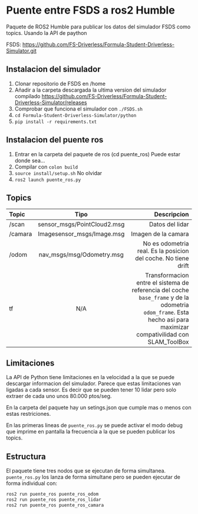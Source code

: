 # Puente entre FSDS a ros2 Humble
Paquete de ROS2 Humble para publicar los datos del simulador FSDS como topics.
Usando la API de paython

FSDS: https://github.com/FS-Driverless/Formula-Student-Driverless-Simulator.git

## Instalacion del simulador

1. Clonar repositorio de FSDS en /home
2. Añadir a la carpeta descargada la ultima version del simulador compilado
https://github.com/FS-Driverless/Formula-Student-Driverless-Simulator/releases
3. Comprobar que funciona el simulador con `./FSDS.sh`
4. `cd Formula-Student-Driverless-Simulator/python`
5. `pip install -r requirements.txt`

## Instalacion del puente ros
1. Entrar en la carpeta del paquete de ros (cd puente_ros) Puede estar donde sea...
2. Compilar con `colon build`
3. `source install/setup.sh`     No olvidar
4. `ros2 launch puente_ros.py`

## Topics
| Topic |  Tipo  | Descripcion |
|:-----|:--------:|------:|
| /scan   | sensor_msgs/PointCloud2.msg | Datos del lidar |
| /camara   |  Imagesensor_msgs/Image.msg  |   Imagen de la camara |
| /odom   | nav_msgs/msg/Odometry.msg |    No es odometria real. Es la posicion del coche. No tiene drift |
| tf   | N/A |    Transformacion entre el sistema de referencia del coche `base_frame` y de la odometria `odom_frame`. Esta hecho asi para maximizar compativilidad con SLAM_ToolBox |


## Limitaciones

La API de Python tiene limitaciones en la velocidad a la que se puede descargar informacion del simulador. Parece que estas limitaciones van ligadas a cada sensor. Es decir que se pueden tener 10 lidar pero solo extraer de cada uno unos 80.000 ptos/seg.

En la carpeta del paquete hay un setings.json que cumple mas o menos con estas restriciones.

En las primeras lineas de `puente_ros.py` se puede activar el modo debug que imprime en pantalla la frecuencia a la que se pueden publicar los topics.

## Estructura

El paquete tiene tres nodos que se ejecutan de forma simultanea.
`puente_ros.py` los lanza de forma simultane pero se pueden ejecutar de forma individual con:
```bash
ros2 run puente_ros puente_ros_odom
ros2 run puente_ros puente_ros_lidar
ros2 run puente_ros puente_ros_camara
```